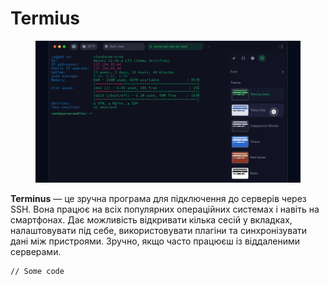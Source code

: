 # Termius

<figure><img src="../../.gitbook/assets/image.png" alt=""><figcaption></figcaption></figure>

**Terminus** — це зручна програма для підключення до серверів через SSH. Вона працює на всіх популярних операційних системах і навіть на смартфонах. Дає можливість відкривати кілька сесій у вкладках, налаштовувати під себе, використовувати плагіни та синхронізувати дані між пристроями. Зручно, якщо часто працюєш із віддаленими серверами.

```
// Some code
```
